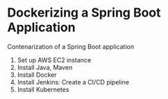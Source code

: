 # Dockerizing a Spring Boot Application

Contenarization of a Spring Boot application

1. Set up AWS EC2 instance
2. Install Java, Maven
3. Install Docker
4. Install Jenkins: Create a CI/CD pipeline
5. Install Kubernetes
